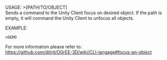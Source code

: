 USAGE:  >[PATH/TO/OBJECT]    
Sends a command to the Unity Client focus on desired object. If the path is empty, it will command the Unity Client to unfocus all objects.      


EXAMPLE:   
    
    >DEMO   

For more information please refer to:   
https://github.com/ditrit/OGrEE-3D/wiki/CLI-langage#focus-an-object